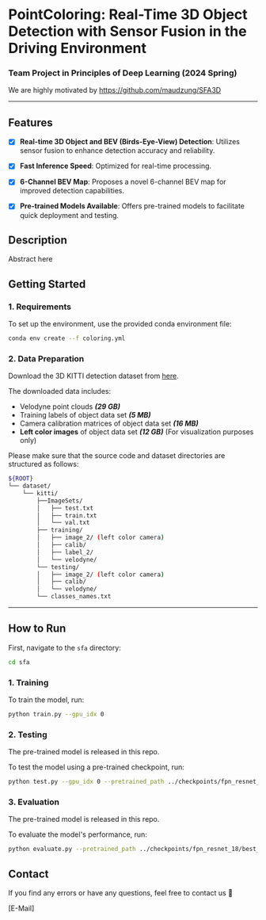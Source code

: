 # PointColoring: Real-Time 3D Object Detection with Sensor Fusion in the Driving  Environment

### Team Project in Principles of Deep Learning (2024 Spring)

We are highly motivated by https://github.com/maudzung/SFA3D

---

## Features

- [x]  **Real-time 3D Object and BEV (Birds-Eye-View) Detection**: Utilizes sensor fusion to enhance detection accuracy and reliability.
- [x]  **Fast Inference Speed**: Optimized for real-time processing.
- [x]  **6-Channel BEV Map**: Proposes a novel 6-channel BEV map for improved detection capabilities.
- [x]  **Pre-trained Models Available**: Offers pre-trained models to facilitate quick deployment and testing.


## Description

Abstract here


## Getting Started

### 1. Requirements

To set up the environment, use the provided conda environment file:

```bash
conda env create --f coloring.yml
```

### 2. Data Preparation

Download the 3D KITTI detection dataset from [here](http://www.cvlibs.net/datasets/kitti/eval_object.php?obj_benchmark=3d).

The downloaded data includes:

- Velodyne point clouds ***(29 GB)***
- Training labels of object data set ***(5 MB)***
- Camera calibration matrices of object data set ***(16 MB)***
- **Left color images** of object data set ***(12 GB)*** (For visualization purposes only)

Please make sure that the source code and dataset directories are structured as follows:

```bash
${ROOT}
└── dataset/    
    └── kitti/
        ├──ImageSets/
        │   ├── test.txt
        │   ├── train.txt
        │   └── val.txt
        ├── training/
        │   ├── image_2/ (left color camera)
        │   ├── calib/
        │   ├── label_2/
        │   └── velodyne/
        └── testing/  
        │   ├── image_2/ (left color camera)
        │   ├── calib/
        │   └── velodyne/
        └── classes_names.txt
```

---

## How to Run

First, navigate to the `sfa` directory:

```bash
cd sfa
```

### 1. Training

To train the model, run:

```bash
python train.py --gpu_idx 0
```

### 2. Testing

The pre-trained model is released in this repo.

To test the model using a pre-trained checkpoint, run:

```bash
python test.py --gpu_idx 0 --pretrained_path ../checkpoints/fpn_resnet_18/best_point_coloring.pth
```

### 3. Evaluation

The pre-trained model is released in this repo.

To evaluate the model's performance, run:

```bash
python evaluate.py --pretrained_path ../checkpoints/fpn_resnet_18/best_point_coloring.pth
```

## Contact

If you find any errors or have any questions, feel free to contact us 🙂

[E-Mail]
